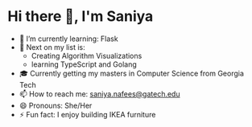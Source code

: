 # Hi there 👋, I'm Saniya

- 🌱 I’m currently learning: Flask
- 🔭 Next on my list is: 
    * Creating Algorithm Visualizations
    * learning TypeScript and Golang
- :mortar_board: Currently getting my masters in Computer Science from Georgia Tech 
- 📫 How to reach me: saniya.nafees@gatech.edu
- 😄 Pronouns: She/Her
- ⚡ Fun fact: I enjoy building IKEA furniture
